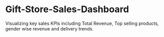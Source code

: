 # Gift-Store-Sales-Dashboard
 Visualizing key sales KPIs including Total Revenue, Top selling products, gender wise revenue and delivery trends.
